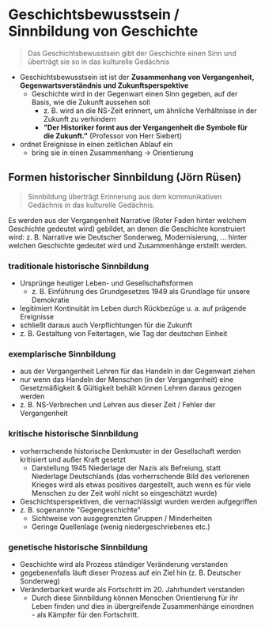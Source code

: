 # Geschichtsbewusstsein / Sinnbildung von Geschichte

> Das Geschichtsbewusstsein gibt der Geschichte einen Sinn und überträgt sie so in das kulturelle Gedächnis

- Geschichtsbewusstsein ist ist der **Zusammenhang von Vergangenheit, Gegenwartsverständnis und Zukunftsperspektive**
  - Geschichte wird in der Gegenwart einen Sinn gegeben, auf der Basis, wie die Zukunft aussehen soll
    - z. B. wird an die NS-Zeit erinnert, um ähnliche Verhältnisse in der Zukunft zu verhindern
    - **"Der Historiker formt aus der Vergangenheit die Symbole für die Zukunft."** (Professor von Herr Siebert)
- ordnet Ereignisse in einen zeitlichen Ablauf ein
  - bring sie in einen Zusammenhang -> Orientierung

## Formen historischer Sinnbildung (Jörn Rüsen)

> Sinnbildung überträgt Erinnerung aus dem kommunikativen Gedächnis in das kulturelle Gedächnis. 

Es werden aus der Vergangenheit Narrative (Roter Faden hinter welchem Geschichte gedeutet wird) gebildet, an denen die Geschichte konstruiert wird: z. B. Narrative wie Deutscher Sonderweg, Modernisierung, ... hinter welchen Geschichte gedeutet wird und Zusammenhänge erstellt werden.

### traditionale historische Sinnbildung

- Ursprünge heutiger Leben- und Gesellschaftsformen
  - z. B. Einführung des Grundgesetzes 1949 als Grundlage für unsere Demokratie
- legitimiert Kontinuität im Leben durch Rückbezüge u. a. auf prägende Ereignisse
- schließt daraus auch Verpflichtungen für die Zukunft
- z. B. Gestaltung von Feitertagen, wie Tag der deutschen Einheit

### exemplarische Sinnbildung

- aus der Vergangenheit Lehren für das Handeln in der Gegenwart ziehen
- nur wenn das Handeln der Menschen (in der Vergangenheit) eine Gesetzmäßigkeit & Gültigkeit behält können Lehren daraus gezogen werden
- z. B. NS-Verbrechen und Lehren aus dieser Zeit / Fehler der Vergangenheit

### kritische historische Sinnbildung

- vorherrschende historische Denkmuster in der Gesellschaft werden kritisiert und außer Kraft gesetzt
  - Darstellung 1945 Niederlage der Nazis als Befreiung, statt Niederlage Deutschlands (das vorherrschende Bild des verlorenen Krieges wird als etwas positives dargestellt, auch wenn es für viele Menschen zu der Zeit wohl nicht so eingeschätzt wurde)
- Geschichtsperspektiven, die vernachlässigt wurden werden aufgegriffen
- z. B. sogenannte "Gegengeschichte"
  - Sichtweise von ausgegrenzten Gruppen / Minderheiten
  - Geringe Quellenlage (wenig niedergeschriebenes etc.)

### genetische historische Sinnbildung

- Geschichte wird als Prozess ständiger Veränderung verstanden
- gegebenenfalls läuft dieser Prozess auf ein Ziel hin (z. B. Deutscher Sonderweg)
- Veränderbarkeit wurde als Fortschritt im 20. Jahrhundert verstanden
  - Durch diese Sinnbildung können Menschen Orientierung für ihr Leben finden und dies in übergreifende Zusammenhänge einordnen - als Kämpfer für den Fortschritt.
